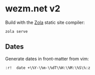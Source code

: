 # wezm.net v2

Build with the [Zola] static site compiler:

    zola serve

## Dates

Generate dates in front-matter from vim:

    :r!  date +\%Y-\%m-\%dT\%H:\%M:\%S\%:z

[Zola]: https://www.getzola.org/
